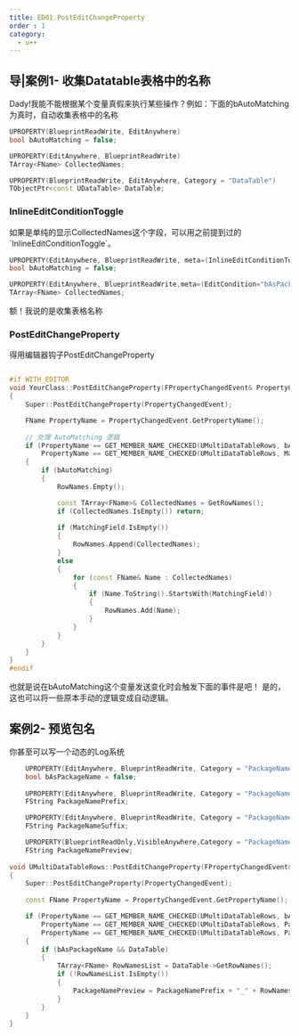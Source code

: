 ```yaml
---
title: ED01.PostEditChangeProperty
order : 1
category:
  - u++
---
```



## 导|案例1- 收集Datatable表格中的名称

<chatmessage avatar="../../assets/emoji/hh.png" :avatarWidth="40">
Dady!我能不能根据某个变量真假来执行某些操作？例如：下面的bAutoMatching为真时，自动收集表格中的名称
</chatmessage>

```cpp
UPROPERTY(BlueprintReadWrite, EditAnywhere)
bool bAutoMatching = false;

UPROPERTY(EditAnywhere, BlueprintReadWrite)
TArray<FName> CollectedNames;

UPROPERTY(BlueprintReadWrite, EditAnywhere, Category = "DataTable")
TObjectPtr<const UDataTable> DataTable;

```

### InlineEditConditionToggle

<chatmessage avatar="../../assets/emoji/bqb (2).png" :avatarWidth="40" alignLeft >
如果是单纯的显示CollectedNames这个字段，可以用之前提到过的`InlineEditConditionToggle`。
</chatmessage>

```cpp
UPROPERTY(EditAnywhere, BlueprintReadWrite, meta=(InlineEditConditionToggle))
bool bAutoMatching = false;

UPROPERTY(EditAnywhere, BlueprintReadWrite,meta=(EditCondition="bAsPackageName"))
TArray<FName> CollectedNames;
```

<chatmessage avatar="../../assets/emoji/hh.png" :avatarWidth="40">
额！我说的是收集表格名称
</chatmessage>


### PostEditChangeProperty


<chatmessage avatar="../../assets/emoji/bqb (2).png" :avatarWidth="40" alignLeft >
得用编辑器钩子PostEditChangeProperty 
</chatmessage>

<gifwithbutton src="../../assets/unrealgif/hpup51.gif"/>

```cpp

#if WITH_EDITOR
void YourClass::PostEditChangeProperty(FPropertyChangedEvent& PropertyChangedEvent)
{
    Super::PostEditChangeProperty(PropertyChangedEvent);

    FName PropertyName = PropertyChangedEvent.GetPropertyName();
    
	// 处理 AutoMatching 逻辑
	if (PropertyName == GET_MEMBER_NAME_CHECKED(UMultiDataTableRows, bAutoMatching) ||
		PropertyName == GET_MEMBER_NAME_CHECKED(UMultiDataTableRows, MatchingField))
	{
		if (bAutoMatching)
		{
			RowNames.Empty();

			const TArray<FName>& CollectedNames = GetRowNames();
			if (CollectedNames.IsEmpty()) return;
			
			if (MatchingField.IsEmpty())
			{
				RowNames.Append(CollectedNames);
			}
			else
			{
				for (const FName& Name : CollectedNames)
				{
					if (Name.ToString().StartsWith(MatchingField))
					{
						RowNames.Add(Name);
					}
				}
			}
		}
	}
}
#endif

```
<chatmessage avatar="../../assets/emoji/hx.png" :avatarWidth="40">
也就是说在bAutoMatching这个变量发送变化时会触发下面的事件是吧！
</chatmessage>

<chatmessage avatar="../../assets/emoji/bqb (2).png" :avatarWidth="40" alignLeft >
是的，这也可以将一些原本手动的逻辑变成自动逻辑。
</chatmessage>


## 案例2- 预览包名

<chatmessage avatar="../../assets/emoji/bqb (2).png" :avatarWidth="40" alignLeft >
你甚至可以写一个动态的Log系统
</chatmessage>

<gifwithbutton src="../../assets/unrealgif/hpup50.gif"/>

```cpp
    UPROPERTY(EditAnywhere, BlueprintReadWrite, Category = "PackageName")
    bool bAsPackageName = false;
  
    UPROPERTY(EditAnywhere, BlueprintReadWrite, Category = "PackageName",meta=(EditCondition="bAsPackageName"))
    FString PackageNamePrefix;

    UPROPERTY(EditAnywhere, BlueprintReadWrite, Category = "PackageName",meta=(EditCondition="bAsPackageName"))
    FString PackageNameSuffix;

    UPROPERTY(BlueprintReadOnly,VisibleAnywhere,Category = "PackageName",meta=(EditCondition="bAsPackageName"))
    FString PackageNamePreview;
    
void UMultiDataTableRows::PostEditChangeProperty(FPropertyChangedEvent& PropertyChangedEvent)
{
	Super::PostEditChangeProperty(PropertyChangedEvent);
	
	const FName PropertyName = PropertyChangedEvent.GetPropertyName();

	if (PropertyName == GET_MEMBER_NAME_CHECKED(UMultiDataTableRows, bAsPackageName) ||
		PropertyName == GET_MEMBER_NAME_CHECKED(UMultiDataTableRows, PackageNamePrefix) ||
		PropertyName == GET_MEMBER_NAME_CHECKED(UMultiDataTableRows, PackageNameSuffix))
	{
		if (bAsPackageName && DataTable)
		{
			TArray<FName> RowNamesList = DataTable->GetRowNames();
			if (!RowNamesList.IsEmpty())
			{
				PackageNamePreview = PackageNamePrefix + "_" + RowNamesList[0].ToString() + "_" + PackageNameSuffix;
			}
		}
	}
}
```
